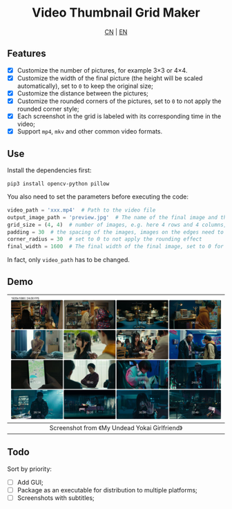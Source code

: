 <h1 align = "center">Video Thumbnail Grid Maker</h1>

<p align = "center">
    <a href = "README.md" target = "_blank">CN</a> | <a href = "README_EN.md" target = "_blank">EN</a>
</p>

## Features

- [x] Customize the number of pictures, for example 3×3 or 4×4.
- [x] Customize the width of the final picture (the height will be scaled automatically), set to `0` to keep the original size;
- [x] Customize the distance between the pictures;
- [x] Customize the rounded corners of the pictures, set to `0` to not apply the rounded corner style;
- [x] Each screenshot in the grid is labeled with its corresponding time in the video;
- [x] Support `mp4`, `mkv` and other common video formats.

## Use

Install the dependencies first:

```shell
pip3 install opencv-python pillow
```

You also need to set the parameters before executing the code:

```python
video_path = 'xxx.mp4'  # Path to the video file
output_image_path = 'preview.jpg'  # The name of the final image and the output path
grid_size = (4, 4)  # number of images, e.g. here 4 rows and 4 columns, total 16 images
padding = 30  # the spacing of the images, images on the edges need to be spaced away from the edges as well
corner_radius = 30  # set to 0 to not apply the rounding effect
final_width = 1600  # The final width of the final image, set to 0 for no resizing
```

In fact, only `video_path` has to be changed.

## Demo

| ![](demo.jpg) |
|:----------------:|
| Screenshot from 《My Undead Yokai Girlfriend》 |  

## Todo

Sort by priority:

- [ ] Add GUI;
- [ ] Package as an executable for distribution to multiple platforms;
- [ ] Screenshots with subtitles;